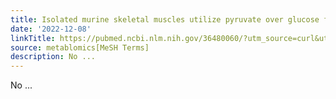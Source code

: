 ```yaml
---
title: Isolated murine skeletal muscles utilize pyruvate over glucose for oxidation
date: '2022-12-08'
linkTitle: https://pubmed.ncbi.nlm.nih.gov/36480060/?utm_source=curl&utm_medium=rss&utm_campaign=pubmed-2&utm_content=1Zkrxt7ktlCbHBXEV3v65xxSnkSWNsJ1A6Fq3gBniKhGfIUslK&fc=20210907212339&ff=20221212201209&v=2.17.9
source: metablomics[MeSH Terms]
description: No ...
---
```

No ...